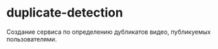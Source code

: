 # duplicate-detection
Создание сервиса по определению дубликатов видео, публикуемых пользователями.
